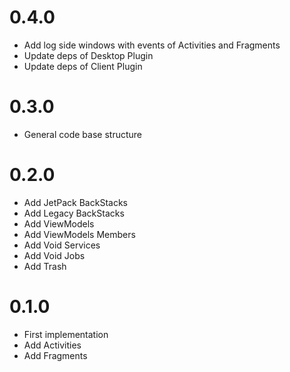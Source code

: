 # 0.4.0
- Add log side windows with events of Activities and Fragments
- Update deps of Desktop Plugin
- Update deps of Client Plugin

# 0.3.0
- General code base structure

# 0.2.0
- Add JetPack BackStacks
- Add Legacy BackStacks
- Add ViewModels
- Add ViewModels Members
- Add Void Services
- Add Void Jobs
- Add Trash

# 0.1.0
- First implementation
- Add Activities
- Add Fragments